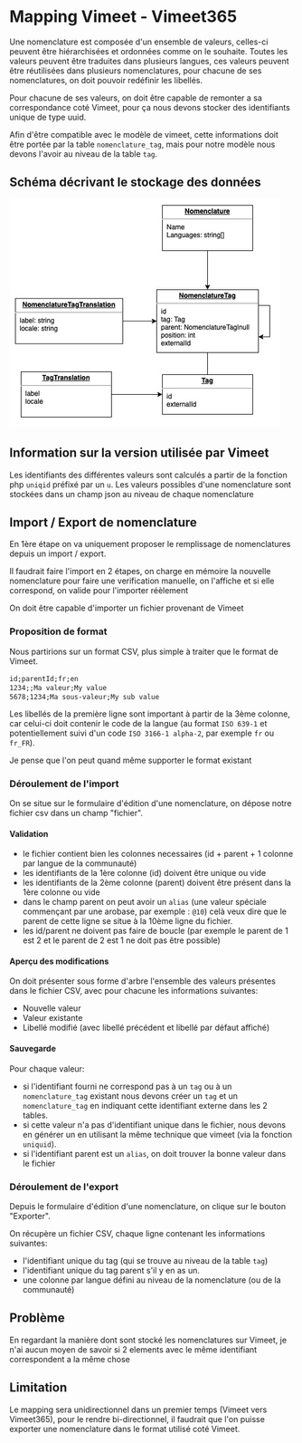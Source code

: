 # Mapping Vimeet - Vimeet365

Une nomenclature est composée d'un ensemble de valeurs, celles-ci peuvent être hiérarchisées et ordonnées comme on le souhaite.
Toutes les valeurs peuvent être traduites dans plusieurs langues, ces valeurs peuvent être réutilisées dans plusieurs nomenclatures, pour chacune de ses nomenclatures, on doit pouvoir redéfinir les libellés.

Pour chacune de ses valeurs, on doit être capable de remonter a sa correspondance coté Vimeet, pour ça nous devons stocker des identifiants unique de type uuid.

Afin d'être compatible avec le modèle de vimeet, cette informations doit être portée par la table `nomenclature_tag`, mais pour notre modèle nous devons l'avoir au niveau de la table `tag`.

## Schéma décrivant le stockage des données

![](../assets/detail-archi-nomenclature.jpeg)

## Information sur la version utilisée par Vimeet

Les identifiants des différentes valeurs sont calculés a partir de la fonction php `uniqid` préfixé par un `u`.
Les valeurs possibles d'une nomenclature sont stockées dans un champ json au niveau de chaque nomenclature

## Import / Export de nomenclature

En 1ère étape on va uniquement proposer le remplissage de nomenclatures depuis un import / export.

Il faudrait faire l'import en 2 étapes, on charge en mémoire la nouvelle nomenclature pour faire une verification manuelle, on l'affiche et si elle correspond, on valide pour l'importer réèlement

On doit être capable d'importer un fichier provenant de Vimeet

### Proposition de format 

Nous partirions sur un format CSV, plus simple à traiter que le format de Vimeet.

```csv
id;parentId;fr;en
1234;;Ma valeur;My value
5678;1234;Ma sous-valeur;My sub value
```

Les libellés de la première ligne sont important à partir de la 3ème colonne, car celui-ci doit contenir le code de la langue (au format `ISO 639-1` et potentiellement suivi d'un code `ISO 3166-1 alpha-2`, par exemple `fr` ou `fr_FR`).

Je pense que l'on peut quand même supporter le format existant

### Déroulement de l'import

On se situe sur le formulaire d'édition d'une nomenclature, on dépose notre fichier csv dans un champ "fichier". 

#### Validation

- le fichier contient bien les colonnes necessaires (id + parent + 1 colonne par langue de la communauté)
- les identifiants de la 1ère colonne (id) doivent être unique ou vide
- les identifiants de la 2ème colonne (parent) doivent être présent dans la 1ère colonne ou vide
- dans le champ parent on peut avoir un `alias` (une valeur spéciale commençant par une arobase, par exemple : `@10`) celà veux dire que le parent de cette ligne se situe à la 10ème ligne du fichier.
- les id/parent ne doivent pas faire de boucle (par exemple le parent de 1 est 2 et le parent de 2 est 1 ne doit pas être possible)

#### Aperçu des modifications

On doit présenter sous forme d'arbre l'ensemble des valeurs présentes dans le fichier CSV, avec pour chacune les informations suivantes:
- Nouvelle valeur
- Valeur existante
- Libellé modifié (avec libellé précédent et libellé par défaut affiché)

#### Sauvegarde

Pour chaque valeur: 
- si l'identifiant fourni ne correspond pas à un `tag` ou à un `nomenclature_tag` existant nous devons créer un `tag` et un `nomenclature_tag` en indiquant cette identifiant externe dans les 2 tables.
- si cette valeur n'a pas d'identifiant unique dans le fichier, nous devons en générer un en utilisant la même technique que vimeet (via la fonction `uniquid`).
- si l'identifiant parent est un `alias`, on doit trouver la bonne valeur dans le fichier

### Déroulement de l'export

Depuis le formulaire d'édition d'une nomenclature, on clique sur le bouton "Exporter".

On récupère un fichier CSV, chaque ligne contenant les informations suivantes:
- l'identifiant unique du tag (qui se trouve au niveau de la table `tag`)
- l'identifiant unique du tag parent s'il y en as un.
- une colonne par langue défini au niveau de la nomenclature (ou de la communauté)

## Problème

En regardant la manière dont sont stocké les nomenclatures sur Vimeet, je n'ai aucun moyen de savoir si 2 elements avec le même identifiant correspondent a la même chose

## Limitation

Le mapping sera unidirectionnel dans un premier temps (Vimeet vers Vimeet365), pour le rendre bi-directionnel, il faudrait que l'on puisse exporter une nomenclature dans le format utilisé coté Vimeet.
